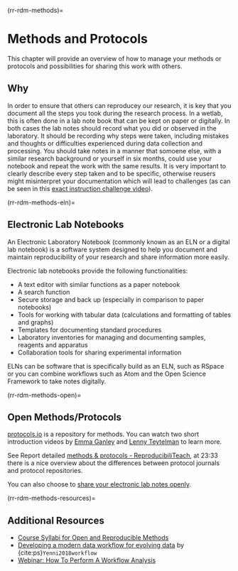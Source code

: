 (rr-rdm-methods)=
# Methods and Protocols

This chapter will provide an overview of how to manage your methods or protocols and possibilities for sharing this work with others.

## Why

In order to ensure that others can reproducey our research, it is key that you document all the steps you took during the research process. In a wetlab, this is often done in a lab note book that can be kept on paper or digitally. In both cases the lab notes should record what you did or observed in the laboratory. It should be recording why steps were taken, including mistakes and thoughts or difficulties experienced during data collection and processing. You should take notes in a manner that somoene else, with a similar research background or yourself in six months, could use your notebook and repeat the work with the same results. It is very important to clearly describe every step taken and to be specific, otherwise reusers might misinterpret your documentation which will lead to challenges (as can be seen in this [exact instruction challenge video](https://www.youtube.com/watch?v=Ct-lOOUqmyY)). 

(rr-rdm-methods-eln)=
## Electronic Lab Notebooks

An Electronic Laboratory Notebook (commonly known as an ELN or a digital lab notebook) is a software system designed to help you document and maintain reproducibility of your research and share information more easily.

Electronic lab notebooks provide the following functionalities:

* A text editor with similar functions as a paper notebook
* A search function
* Secure storage and back up (especially in comparison to paper notebooks)
* Tools for working with tabular data (calculations and formatting of tables and graphs)
* Templates for documenting standard procedures
* Laboratory inventories for managing and documenting samples, reagents and apparatus
* Collaboration tools for sharing experimental information

ELNs can be software that is specifically build as an ELN, such as RSpace or you can combine workflows such as Atom and the Open Science Framework to take notes digitally.

(rr-rdm-methods-open)=
## Open Methods/Protocols

[protocols.io](https://www.protocols.io/) is a repository for methods. You can watch two short introduction videos by [Emma Ganley](https://www.youtube.com/watch?v=hva-oTapSWU&list=PL1CvC6Ez54KCcs99wV3eex1v5GUry6Yb7&index=12) and [Lenny Teytelman](https://www.youtube.com/watch?v=1wN6RqCmpqM&list=PL1CvC6Ez54KDvJbbdLn5rPvf1kInifEh9&index=13) to learn more. 

See Report detailed [methods & protocols - ReproducibiliTeach](https://www.youtube.com/watch?v=CzpY4A5G70s&list=PLWb8IFSVeQ620plPweZIQSGQODpGOww8r&index=3), at 23:33 there is a nice overview about the differences between protocol journals and protocol repositories.

You can also choose to [share your electronic lab notes openly](https://web.archive.org/web/20210309195308/https://www.lornecampbell.org/?p=179). 

(rr-rdm-methods-resources)=
## Additional Resources

* [Course Syllabi for Open and Reproducible Methods](https://osf.io/vkhbt/)
* [Developing a modern data workflow for evolving data](https://doi.org/10.1101/344804) by {cite:ps}`Yenni2018workflow`
* [Webinar:  How To Perform A Workflow Analysis ](https://www.youtube.com/watch?v=9H9xnVRlc_M)

